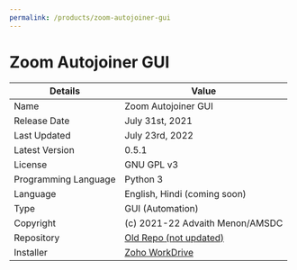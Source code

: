 ```yaml
---
permalink: /products/zoom-autojoiner-gui
---
```


# Zoom Autojoiner GUI

Details | Value
--|--
Name | Zoom Autojoiner GUI
Release Date | July 31st, 2021
Last Updated | July 23rd, 2022
Latest Version | 0.5.1
License | GNU GPL v3
Programming Language | Python 3
Language | English, Hindi (coming soon)
Type | GUI (Automation)
Copyright | (c) 2021-22 Advaith Menon/AMSDC
Repository | [Old Repo (not updated)](https://github.com/advaithm582/zoom-autojoiner-gui)
Installer | [Zoho WorkDrive](https://workdrive.zohopublic.in/folder/gc2944a6c06e96e4543f3b55066196a4bd566?layout=list)
